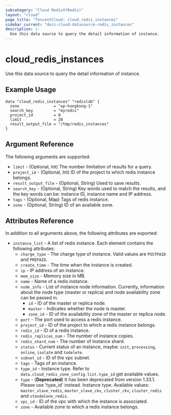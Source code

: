 ```yaml
---
subcategory: "Cloud Redis®(Redis)"
layout: "cloud"
page_title: "TencentCloud: cloud_redis_instances"
sidebar_current: "docs-cloud-datasource-redis_instances"
description: |-
  Use this data source to query the detail information of instance.
---
```


# cloud_redis_instances

Use this data source to query the detail information of instance.

## Example Usage

```hcl
data "cloud_redis_instances" "redislab" {
  zone               = "ap-hongkong-1"
  search_key         = "myredis"
  project_id         = 0
  limit              = 20
  result_output_file = "/tmp/redis_instances"
}
```

## Argument Reference

The following arguments are supported:

* `limit` - (Optional, Int) The number limitation of results for a query.
* `project_id` - (Optional, Int) ID of the project to which redis instance belongs.
* `result_output_file` - (Optional, String) Used to save results.
* `search_key` - (Optional, String) Key words used to match the results, and the key words can be: instance ID, instance name and IP address.
* `tags` - (Optional, Map) Tags of redis instance.
* `zone` - (Optional, String) ID of an available zone.

## Attributes Reference

In addition to all arguments above, the following attributes are exported:

* `instance_list` - A list of redis instance. Each element contains the following attributes:
  * `charge_type` - The charge type of instance. Valid values are `POSTPAID` and `PREPAID`.
  * `create_time` - The time when the instance is created.
  * `ip` - IP address of an instance.
  * `mem_size` - Memory size in MB.
  * `name` - Name of a redis instance.
  * `node_info` - List of instance node information. Currently, information about the node type (master or replica) and node availability zone can be passed in.
    * `id` - ID of the master or replica node.
    * `master` - Indicates whether the node is master.
    * `zone_id` - ID of the availability zone of the master or replica node.
  * `port` - The port used to access a redis instance.
  * `project_id` - ID of the project to which a redis instance belongs.
  * `redis_id` - ID of a redis instance.
  * `redis_replicas_num` - The number of instance copies.
  * `redis_shard_num` - The number of instance shard.
  * `status` - Current status of an instance, maybe: `init`, `processing`, `online`, `isolate` and `todelete`.
  * `subnet_id` - ID of the vpc subnet.
  * `tags` - Tags of an instance.
  * `type_id` - Instance type. Refer to `data.cloud_redis_zone_config.list.type_id` get available values.
  * `type` - (**Deprecated**) It has been deprecated from version 1.33.1. Please use 'type_id' instead. Instance type. Available values: `master_slave_redis`, `master_slave_ckv`, `cluster_ckv`, `cluster_redis` and `standalone_redis`.
  * `vpc_id` - ID of the vpc with which the instance is associated.
  * `zone` - Available zone to which a redis instance belongs.



